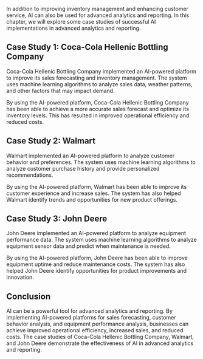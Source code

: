 

In addition to improving inventory management and enhancing customer service, AI can also be used for advanced analytics and reporting. In this chapter, we will explore some case studies of successful AI implementations in advanced analytics and reporting.

Case Study 1: Coca-Cola Hellenic Bottling Company
-------------------------------------------------

Coca-Cola Hellenic Bottling Company implemented an AI-powered platform to improve its sales forecasting and inventory management. The system uses machine learning algorithms to analyze sales data, weather patterns, and other factors that may impact demand.

By using the AI-powered platform, Coca-Cola Hellenic Bottling Company has been able to achieve a more accurate sales forecast and optimize its inventory levels. This has resulted in improved operational efficiency and reduced costs.

Case Study 2: Walmart
---------------------

Walmart implemented an AI-powered platform to analyze customer behavior and preferences. The system uses machine learning algorithms to analyze customer purchase history and provide personalized recommendations.

By using the AI-powered platform, Walmart has been able to improve its customer experience and increase sales. The system has also helped Walmart identify trends and opportunities for new product offerings.

Case Study 3: John Deere
------------------------

John Deere implemented an AI-powered platform to analyze equipment performance data. The system uses machine learning algorithms to analyze equipment sensor data and predict when maintenance is needed.

By using the AI-powered platform, John Deere has been able to improve equipment uptime and reduce maintenance costs. The system has also helped John Deere identify opportunities for product improvements and innovation.

Conclusion
----------

AI can be a powerful tool for advanced analytics and reporting. By implementing AI-powered platforms for sales forecasting, customer behavior analysis, and equipment performance analysis, businesses can achieve improved operational efficiency, increased sales, and reduced costs. The case studies of Coca-Cola Hellenic Bottling Company, Walmart, and John Deere demonstrate the effectiveness of AI in advanced analytics and reporting.
